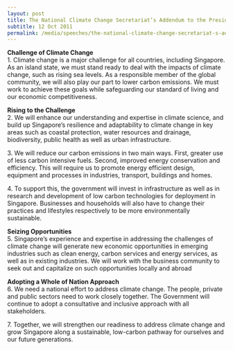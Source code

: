 ```yaml
---
layout: post
title: The National Climate Change Secretariat’s Addendum to the President’s Address in 2011 by Deputy Prime Minister and Chairman of the Inter-Ministerial Committee on Climate Change Teo Chee Hean
subtitle: 12 Oct 2011
permalink: /media/speeches/the-national-climate-change-secretariat-s-addendum-to-the-president-s-address-in-2011-by-deputy-prime-minister-teo-chee-hean-chairman-of-the-inter-ministerial-committee-on-climate-change/
---
```


**Challenge of Climate Change**  
1.&nbsp;Climate change is a major challenge for all countries, including Singapore. As an island state, we must stand ready to deal with the impacts of climate change, such as rising sea levels. As a responsible member of the global community, we will also play our part to lower carbon emissions. We must work to achieve these goals while safeguarding our standard of living and our economic competitiveness.

**Rising to the Challenge**  
2.&nbsp;We will enhance our understanding and expertise in climate science, and build up Singapore’s resilience and adaptability to climate change in key areas such as coastal protection, water resources and drainage, biodiversity, public health as well as urban infrastructure.

3.&nbsp;We will reduce our carbon emissions in two main ways. First, greater use of less carbon intensive fuels. Second, improved energy conservation and efficiency. This will require us to promote energy efficient design, equipment and processes in industries, transport, buildings and homes.

4.&nbsp;To support this, the government will invest in infrastructure as well as in research and development of low carbon technologies for deployment in Singapore. Businesses and households will also have to change their practices and lifestyles respectively to be more environmentally sustainable.

**Seizing Opportunities**  
5.&nbsp;Singapore’s experience and expertise in addressing the challenges of climate change will generate new economic opportunities in emerging industries such as clean energy, carbon services and energy services, as well as in existing industries. We will work with the business community to seek out and capitalize on such opportunities locally and abroad

**Adopting a Whole of Nation Approach**  
6.&nbsp;We need a national effort to address climate change. The people, private and public sectors need to work closely together. The Government will continue to adopt a consultative and inclusive approach with all stakeholders.

7.&nbsp;Together, we will strengthen our readiness to address climate change and grow Singapore along a sustainable, low-carbon pathway for ourselves and our future generations.
